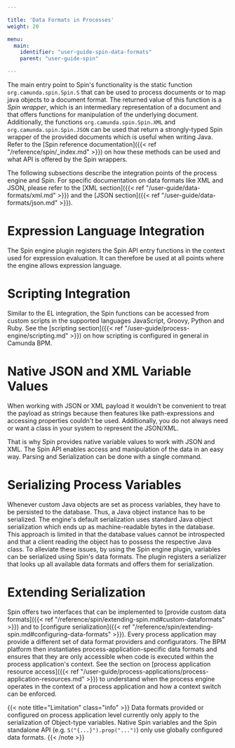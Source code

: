 ```yaml
---

title: 'Data Formats in Processes'
weight: 20

menu:
  main:
    identifier: "user-guide-spin-data-formats"
    parent: "user-guide-spin"

---
```



The main entry point to Spin's functionality is the static function `org.camunda.spin.Spin.S` that can be used to process documents or to map java objects to a document format. The returned value of this function is a *Spin wrapper*, which is an intermediary representation of a document and that offers functions for manipulation of the underlying document. Additionally, the functions `org.camunda.spin.Spin.XML` and `org.camunda.spin.Spin.JSON` can be used that return a strongly-typed Spin wrapper of the provided documents which is useful when writing Java. Refer to the [Spin reference documentation]({{< ref "/reference/spin/_index.md" >}}) on how these methods can be used and what API is offered by the Spin wrappers.

The following subsections describe the integration points of the process engine and Spin. For specific documentation on data formats like XML and JSON, please refer to the [XML section]({{< ref "/user-guide/data-formats/xml.md" >}}) and the [JSON section]({{< ref "/user-guide/data-formats/json.md" >}}).


# Expression Language Integration

The Spin engine plugin registers the Spin API entry functions in the context used for expression evaluation. It can therefore be used at all points where the engine allows expression language.


# Scripting Integration

Similar to the EL integration, the Spin functions can be accessed from custom scripts in the supported languages JavaScript, Groovy, Python and Ruby. See the [scripting section]({{< ref "/user-guide/process-engine/scripting.md" >}}) on how scripting is configured in general in Camunda BPM.


# Native JSON and XML Variable Values

When working with JSON or XML payload it wouldn't be convenient to treat the payload as strings because then features like path-expressions and accessing properties couldn't be used. Additionally, you do not always need or want a class in your system to represent the JSON/XML.

That is why Spin provides native variable values to work with JSON and XML. The Spin API enables access and manipulation of the data in an easy way. Parsing and Serialization can be done with a single command.


# Serializing Process Variables

Whenever custom Java objects are set as process variables, they have to be persisted to the database. Thus, a Java object instance has to be serialized. The engine's default serialization uses standard Java object serialization which ends up as machine-readable bytes in the database. This approach is limited in that the database values cannot be introspected and that a client reading the object has to possess the respective Java class. To alleviate these issues, by using the Spin engine plugin, variables can be serialized using Spin's data formats. The plugin registers a serializer that looks up all available data formats and offers them for serialization.


# Extending Serialization

Spin offers two interfaces that can be implemented to [provide custom data formats]({{< ref "/reference/spin/extending-spin.md#custom-dataformats" >}}) and to [configure serialization]({{< ref "/reference/spin/extending-spin.md#configuring-data-formats" >}}). Every process application may provide a different set of data format providers and configurators. The BPM platform then instantiates process-application-specific data formats and ensures that they are only accessible when code is executed within the process application's context. See the section on [process application resource access]({{< ref "/user-guide/process-applications/process-application-resources.md" >}}) to understand when the process engine operates in the context of a process application and how a context switch can be enforced.

{{< note title="Limitation" class="info" >}}
Data formats provided or configured on process application level currently only apply to the serialization of Object-type variables. Native Spin variables and the Spin standalone API (e.g. `S("{...}").prop("...")`) only use globally configured data formats.
{{< /note >}}
